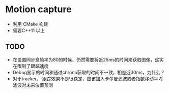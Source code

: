 # Motion capture

- 利用 CMake 构建
- 需要C++11 以上

## TODO

- 在设置同步盒帧率为80的时候，仍然需要将近25ms的时间来获取图像，这实在限制了跟踪速度
- Debug显示的时间和通过chrono获取的时间不一致，相差近30ms，为什么？
- 对于tracker， 跟踪效果不是很稳定，应该加入卡尔曼滤波或者指数移动平均滤波对未来位置预测